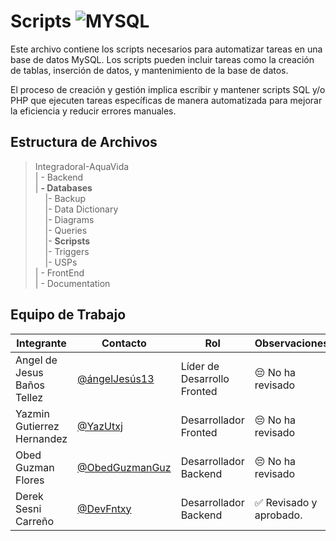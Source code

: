 # Scripts ![MYSQL](https://img.shields.io/badge/MySQL-00000F?style=for-the-badge&logo=mysql&logoColor=white)

Este archivo contiene los scripts necesarios para automatizar tareas en una base de datos MySQL. Los scripts pueden incluir tareas como la creación de tablas, inserción de datos, y mantenimiento de la base de datos.

El proceso de creación y gestión implica escribir y mantener scripts SQL y/o PHP que ejecuten tareas específicas de manera automatizada para mejorar la eficiencia y reducir errores manuales.

## Estructura de Archivos

> IntegradoraI-AquaVida<br>
> | - Backend <br> 
> | **- Databases**<br>
&nbsp;&nbsp;&nbsp;&nbsp;|- Backup<br>
&nbsp;&nbsp;&nbsp;&nbsp;|- Data Dictionary<br>
&nbsp;&nbsp;&nbsp;&nbsp;|- Diagrams<br>
&nbsp;&nbsp;&nbsp;&nbsp;|- Queries<br>
&nbsp;&nbsp;&nbsp;&nbsp;|- **Scripsts**<br>
&nbsp;&nbsp;&nbsp;&nbsp;|- Triggers<br>
&nbsp;&nbsp;&nbsp;&nbsp;|- USPs<br>
> | - FrontEnd <br>
> | - Documentation<br>
## Equipo de Trabajo

|Integrante|Contacto|Rol|Observaciones|
|------------|--------|---|---|
|Angel de Jesus Baños Tellez|[@ángelJesús13](https://github.com/angelJesus13)|Líder de Desarrollo Fronted|😔 No ha revisado|
|Yazmin Gutierrez Hernandez|[@YazUtxj](https://github.com/YazUtxj)|Desarrollador Fronted|😔 No ha revisado|
|Obed Guzman Flores|[@ObedGuzmanGuz](https://github.com/ObedGuzmanGuz)|Desarrollador Backend|😔 No ha revisado|
|Derek Sesni Carreño|[@DevFntxy](https://github.com/DevFntxy)|Desarrollador Backend|✅ Revisado y aprobado.|
